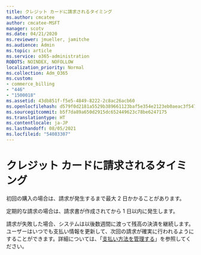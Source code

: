 ```yaml
---
title: クレジット カードに請求されるタイミング
ms.author: cmcatee
author: cmcatee-MSFT
manager: scotv
ms.date: 04/21/2020
ms.reviewer: jmueller, jamitche
ms.audience: Admin
ms.topic: article
ms.service: o365-administration
ROBOTS: NOINDEX, NOFOLLOW
localization_priority: Normal
ms.collection: Adm_O365
ms.custom:
- commerce_billing
- "446"
- "1500018"
ms.assetid: 43db851f-f5e5-4849-8222-2c8ac26acb60
ms.openlocfilehash: d579f0d2181a5529b389661123baf5e354e2123eb0aeac3f54752af3511cf374
ms.sourcegitcommit: b5f7da89a650d2915dc652449623c78be6247175
ms.translationtype: HT
ms.contentlocale: ja-JP
ms.lasthandoff: 08/05/2021
ms.locfileid: "54083307"
---
```

# <a name="when-is-my-credit-card-charged"></a>クレジット カードに請求されるタイミング

初回の購入の場合は、請求が発生するまで最大 2 日かかることがあります。
  
定期的な請求の場合は、請求書が作成されてから 1 日以内に発生します。
  
請求が失敗した場合、システムは以後数週間に渡って残高の決済を継続します。ユーザーはいつでも支払い情報を更新して、次回の請求が確実に行われるようにすることができます。詳細については、「[支払い方法を管理する](/microsoft-365/commerce/billing-and-payments/manage-payment-methods)」を参照してください。
